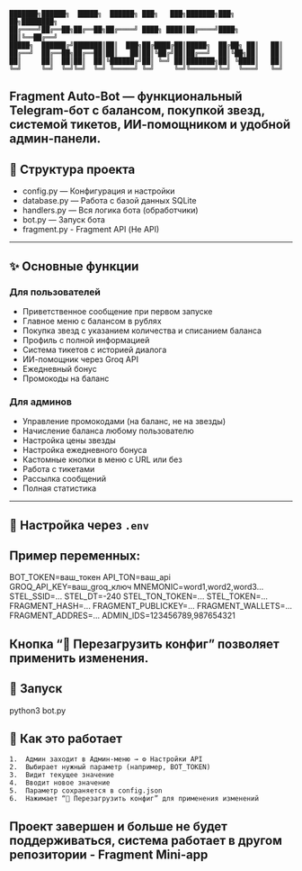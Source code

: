 ```
███████╗██████╗  █████╗  ██████╗ ███╗   ███╗███████╗███╗   ██╗████████╗
██╔════╝██╔══██╗██╔══██╗██╔════╝ ████╗ ████║██╔════╝████╗  ██║╚══██╔══╝
█████╗  ██████╔╝███████║██║  ███╗██╔████╔██║█████╗  ██╔██╗ ██║   ██║   
██╔══╝  ██╔══██╗██╔══██║██║   ██║██║╚██╔╝██║██╔══╝  ██║╚██╗██║   ██║   
██║     ██║  ██║██║  ██║╚██████╔╝██║ ╚═╝ ██║███████╗██║ ╚████║   ██║   
╚═╝     ╚═╝  ╚═╝╚═╝  ╚═╝ ╚═════╝ ╚═╝     ╚═╝╚══════╝╚═╝  ╚═══╝   ╚═╝   
```

Fragment Auto-Bot — функциональный Telegram-бот с балансом, покупкой звезд, системой тикетов, ИИ-помощником и удобной админ-панели.
---

## 📁 Структура проекта

- config.py — Конфигурация и настройки  
- database.py — Работа с базой данных SQLite  
- handlers.py — Вся логика бота (обработчики)  
- bot.py — Запуск бота
- fragment.py - Fragment API (Не API)

---

## ✨ Основные функции

### Для пользователей
- Приветственное сообщение при первом запуске  
- Главное меню с балансом в рублях  
- Покупка звезд с указанием количества и списанием баланса  
- Профиль с полной информацией  
- Система тикетов с историей диалога  
- ИИ-помощник через Groq API  
- Ежедневный бонус  
- Промокоды на баланс  

### Для админов
- Управление промокодами (на баланс, не на звезды)  
- Начисление баланса любому пользователю  
- Настройка цены звезды  
- Настройка ежедневного бонуса  
- Кастомные кнопки в меню с URL или без  
- Работа с тикетами  
- Рассылка сообщений  
- Полная статистика  

---

## 🔧 Настройка через `.env`

## Пример переменных:

BOT_TOKEN=ваш_токен
API_TON=ваш_api
GROQ_API_KEY=ваш_groq_ключ
MNEMONIC=word1,word2,word3...
STEL_SSID=...
STEL_DT=-240
STEL_TON_TOKEN=...
STEL_TOKEN=...
FRAGMENT_HASH=...
FRAGMENT_PUBLICKEY=...
FRAGMENT_WALLETS=...
FRAGMENT_ADDRES=...
ADMIN_IDS=123456789,987654321

## Кнопка “🔄 Перезагрузить конфиг” позволяет применить изменения.

## 🚀 Запуск

python3 bot.py

## 📝 Как это работает
	1.	Админ заходит в Админ-меню → ⚙️ Настройки API
	2.	Выбирает нужный параметр (например, BOT_TOKEN)
	3.	Видит текущее значение
	4.	Вводит новое значение
	5.	Параметр сохраняется в config.json
	6.	Нажимает “🔄 Перезагрузить конфиг” для применения изменений

## Проект завершен и больше не будет поддерживаться, система работает в другом репозитории - Fragment Mini-app
